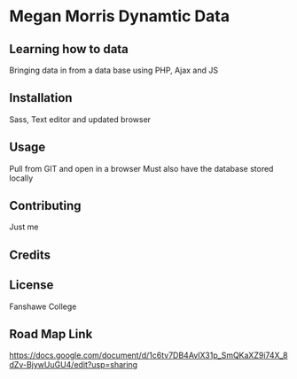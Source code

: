 # Megan Morris Dynamtic Data
## Learning how to data
Bringing data in from a data base using PHP, Ajax and JS

## Installation
Sass, Text editor and updated browser

## Usage
Pull from GIT and open in a browser 
Must also have the database stored locally 

## Contributing
Just me 

## Credits


## License
Fanshawe College

## Road Map Link

https://docs.google.com/document/d/1c6tv7DB4AvIX31p_SmQKaXZ9i74X_8dZv-BjywUuGU4/edit?usp=sharing